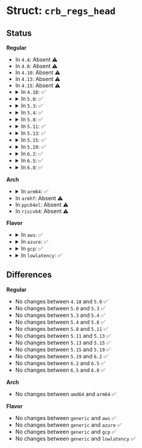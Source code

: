 # Struct: <code>crb_regs_head</code>

## Status
<b>Regular</b>
<ul>
<li>
In <code>4.4</code>: Absent ⚠️
</li>
<li>
In <code>4.8</code>: Absent ⚠️
</li>
<li>
In <code>4.10</code>: Absent ⚠️
</li>
<li>
In <code>4.13</code>: Absent ⚠️
</li>
<li>
In <code>4.15</code>: Absent ⚠️
</li>
<li>
<details>
<summary>In <code>4.18</code>: ✅</summary>

```c
struct crb_regs_head {
    u32 loc_state;
    u32 reserved1;
    u32 loc_ctrl;
    u32 loc_sts;
    u8 reserved2[32];
    u64 intf_id;
    u64 ctrl_ext;
};
```
</details>
</li>
<li>
<details>
<summary>In <code>5.0</code>: ✅</summary>

```c
struct crb_regs_head {
    u32 loc_state;
    u32 reserved1;
    u32 loc_ctrl;
    u32 loc_sts;
    u8 reserved2[32];
    u64 intf_id;
    u64 ctrl_ext;
};
```
</details>
</li>
<li>
<details>
<summary>In <code>5.3</code>: ✅</summary>

```c
struct crb_regs_head {
    u32 loc_state;
    u32 reserved1;
    u32 loc_ctrl;
    u32 loc_sts;
    u8 reserved2[32];
    u64 intf_id;
    u64 ctrl_ext;
};
```
</details>
</li>
<li>
<details>
<summary>In <code>5.4</code>: ✅</summary>

```c
struct crb_regs_head {
    u32 loc_state;
    u32 reserved1;
    u32 loc_ctrl;
    u32 loc_sts;
    u8 reserved2[32];
    u64 intf_id;
    u64 ctrl_ext;
};
```
</details>
</li>
<li>
<details>
<summary>In <code>5.8</code>: ✅</summary>

```c
struct crb_regs_head {
    u32 loc_state;
    u32 reserved1;
    u32 loc_ctrl;
    u32 loc_sts;
    u8 reserved2[32];
    u64 intf_id;
    u64 ctrl_ext;
};
```
</details>
</li>
<li>
<details>
<summary>In <code>5.11</code>: ✅</summary>

```c
struct crb_regs_head {
    u32 loc_state;
    u32 reserved1;
    u32 loc_ctrl;
    u32 loc_sts;
    u8 reserved2[32];
    u64 intf_id;
    u64 ctrl_ext;
};
```
</details>
</li>
<li>
<details>
<summary>In <code>5.13</code>: ✅</summary>

```c
struct crb_regs_head {
    u32 loc_state;
    u32 reserved1;
    u32 loc_ctrl;
    u32 loc_sts;
    u8 reserved2[32];
    u64 intf_id;
    u64 ctrl_ext;
};
```
</details>
</li>
<li>
<details>
<summary>In <code>5.15</code>: ✅</summary>

```c
struct crb_regs_head {
    u32 loc_state;
    u32 reserved1;
    u32 loc_ctrl;
    u32 loc_sts;
    u8 reserved2[32];
    u64 intf_id;
    u64 ctrl_ext;
};
```
</details>
</li>
<li>
<details>
<summary>In <code>5.19</code>: ✅</summary>

```c
struct crb_regs_head {
    u32 loc_state;
    u32 reserved1;
    u32 loc_ctrl;
    u32 loc_sts;
    u8 reserved2[32];
    u64 intf_id;
    u64 ctrl_ext;
};
```
</details>
</li>
<li>
<details>
<summary>In <code>6.2</code>: ✅</summary>

```c
struct crb_regs_head {
    u32 loc_state;
    u32 reserved1;
    u32 loc_ctrl;
    u32 loc_sts;
    u8 reserved2[32];
    u64 intf_id;
    u64 ctrl_ext;
};
```
</details>
</li>
<li>
<details>
<summary>In <code>6.5</code>: ✅</summary>

```c
struct crb_regs_head {
    u32 loc_state;
    u32 reserved1;
    u32 loc_ctrl;
    u32 loc_sts;
    u8 reserved2[32];
    u64 intf_id;
    u64 ctrl_ext;
};
```
</details>
</li>
<li>
<details>
<summary>In <code>6.8</code>: ✅</summary>

```c
struct crb_regs_head {
    u32 loc_state;
    u32 reserved1;
    u32 loc_ctrl;
    u32 loc_sts;
    u8 reserved2[32];
    u64 intf_id;
    u64 ctrl_ext;
};
```
</details>
</li>
</ul>
<b>Arch</b>
<ul>
<li>
<details>
<summary>In <code>arm64</code>: ✅</summary>

```c
struct crb_regs_head {
    u32 loc_state;
    u32 reserved1;
    u32 loc_ctrl;
    u32 loc_sts;
    u8 reserved2[32];
    u64 intf_id;
    u64 ctrl_ext;
};
```
</details>
</li>
<li>
In <code>armhf</code>: Absent ⚠️
</li>
<li>
In <code>ppc64el</code>: Absent ⚠️
</li>
<li>
In <code>riscv64</code>: Absent ⚠️
</li>
</ul>
<b>Flavor</b>
<ul>
<li>
<details>
<summary>In <code>aws</code>: ✅</summary>

```c
struct crb_regs_head {
    u32 loc_state;
    u32 reserved1;
    u32 loc_ctrl;
    u32 loc_sts;
    u8 reserved2[32];
    u64 intf_id;
    u64 ctrl_ext;
};
```
</details>
</li>
<li>
<details>
<summary>In <code>azure</code>: ✅</summary>

```c
struct crb_regs_head {
    u32 loc_state;
    u32 reserved1;
    u32 loc_ctrl;
    u32 loc_sts;
    u8 reserved2[32];
    u64 intf_id;
    u64 ctrl_ext;
};
```
</details>
</li>
<li>
<details>
<summary>In <code>gcp</code>: ✅</summary>

```c
struct crb_regs_head {
    u32 loc_state;
    u32 reserved1;
    u32 loc_ctrl;
    u32 loc_sts;
    u8 reserved2[32];
    u64 intf_id;
    u64 ctrl_ext;
};
```
</details>
</li>
<li>
<details>
<summary>In <code>lowlatency</code>: ✅</summary>

```c
struct crb_regs_head {
    u32 loc_state;
    u32 reserved1;
    u32 loc_ctrl;
    u32 loc_sts;
    u8 reserved2[32];
    u64 intf_id;
    u64 ctrl_ext;
};
```
</details>
</li>
</ul>

## Differences
<b>Regular</b>
<ul>
<li>
No changes between <code>4.18</code> and <code>5.0</code> ✅
</li>
<li>
No changes between <code>5.0</code> and <code>5.3</code> ✅
</li>
<li>
No changes between <code>5.3</code> and <code>5.4</code> ✅
</li>
<li>
No changes between <code>5.4</code> and <code>5.8</code> ✅
</li>
<li>
No changes between <code>5.8</code> and <code>5.11</code> ✅
</li>
<li>
No changes between <code>5.11</code> and <code>5.13</code> ✅
</li>
<li>
No changes between <code>5.13</code> and <code>5.15</code> ✅
</li>
<li>
No changes between <code>5.15</code> and <code>5.19</code> ✅
</li>
<li>
No changes between <code>5.19</code> and <code>6.2</code> ✅
</li>
<li>
No changes between <code>6.2</code> and <code>6.5</code> ✅
</li>
<li>
No changes between <code>6.5</code> and <code>6.8</code> ✅
</li>
</ul>
<b>Arch</b>
<ul>
<li>
No changes between <code>amd64</code> and <code>arm64</code> ✅
</li>
</ul>
<b>Flavor</b>
<ul>
<li>
No changes between <code>generic</code> and <code>aws</code> ✅
</li>
<li>
No changes between <code>generic</code> and <code>azure</code> ✅
</li>
<li>
No changes between <code>generic</code> and <code>gcp</code> ✅
</li>
<li>
No changes between <code>generic</code> and <code>lowlatency</code> ✅
</li>
</ul>
